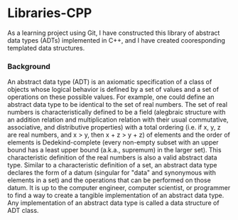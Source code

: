 # Libraries-CPP
As a learning project using Git, I have constructed this library of abstract data types (ADTs) implemented in C++, and I have created cooresponding templated data structures. 
### Background
An abstract data type (ADT) is an axiomatic specification of a class of objects whose logical behavior is defined by a set of values and a set of operations on these possible values. 
For example, one could define an abstract data type to be identical to the set of real numbers. The set of real numbers is characteristically defined to be a field (alegbraic structure with an addition relation and multiplication relation with their usual commutative, associative, and distributive properties) with a total ordering (i.e. if x, y, z are real numbers, and x > y, then x + z > y + z) of elements and the order of elements is Dedekind-complete (every non-empty subset with an upper bound has a least upper bound (a.k.a., supremum) in the larger set). This characteristic definition of the real numbers is also a valid abstract data type.
Similar to a characteristic definition of a set, an abstract data type declares the form of a datum (singular for "data" and synonymous with elements in a set) and the operations that can be performed on those datum. It is up to the computer engineer, computer scientist, or programmer to find a way to create a tangible implementation of an abstract data type. Any implementation of an abstract data type is called a data structure of ADT class.
